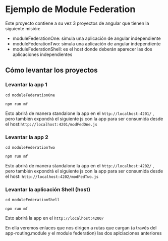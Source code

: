 ﻿# Ejemplo de Module Federation

Este proyecto contiene a su vez 3 proyectos de angular que tienen la siguiente misión:

* moduleFederationOne: simula una aplicación de angular independiente
* moduleFederationTwo: simula una aplicación de angular independiente
* moduleFederationShell: es el host donde deberán aparecer las dos aplicaciones independientes

## Cómo levantar los proyectos

### Levantar la app 1

`cd moduleFederationOne`

`npm run mf`

Esto abrirá de manera standalone la app en el `http://localhost:4201/` , pero también expondrá el siguiente js con la app para ser consumida desde el host:`http://localhost:4201/modFedOne.js`


### Levantar la app 2

`cd moduleFederationTwo`

`npm run mf`

Esto abrirá de manera standalone la app en el `http://localhost:4202/` , pero también expondrá el siguiente js con la app para ser consumida desde el host: `http://localhost:4202/modFedTwo.js`


### Levantar la aplicación Shell (host)

`cd moduleFederationShell`

`npm run mf`

Esto abrirá la app en el `http://localhost:4200/`

En ella veremos enlaces que nos dirigen a rutas que cargan (a través del app-routing.module y el module federation) las dos aplciaciones anteriores
